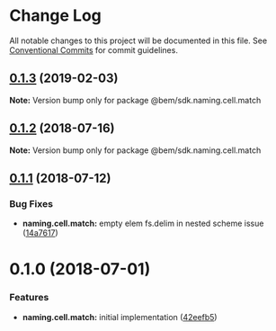 # Change Log

All notable changes to this project will be documented in this file.
See [Conventional Commits](https://conventionalcommits.org) for commit guidelines.

## [0.1.3](https://github.com/bem/bem-sdk/compare/@bem/sdk.naming.cell.match@0.1.2...@bem/sdk.naming.cell.match@0.1.3) (2019-02-03)

**Note:** Version bump only for package @bem/sdk.naming.cell.match





<a name="0.1.2"></a>
## [0.1.2](https://github.com/bem/bem-sdk/compare/@bem/sdk.naming.cell.match@0.1.1...@bem/sdk.naming.cell.match@0.1.2) (2018-07-16)




**Note:** Version bump only for package @bem/sdk.naming.cell.match

<a name="0.1.1"></a>
## [0.1.1](https://github.com/bem/bem-sdk/compare/@bem/sdk.naming.cell.match@0.1.0...@bem/sdk.naming.cell.match@0.1.1) (2018-07-12)


### Bug Fixes

* **naming.cell.match:** empty elem fs.delim in nested scheme issue ([14a7617](https://github.com/bem/bem-sdk/commit/14a7617))




<a name="0.1.0"></a>
# 0.1.0 (2018-07-01)


### Features

* **naming.cell.match:** initial implementation ([42eefb5](https://github.com/bem/bem-sdk/commit/42eefb5))
